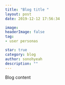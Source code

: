 ```yaml
---
title: "Blog title "
layout: post
date: 2019-12-12 17:56:34

image: 
headerImage: false
tag:
- user personas

star: true
category: blog
author: sonohyeah
description: ""
---
```


Blog content

